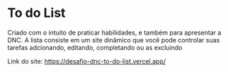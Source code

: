 # To do List
Criado com o intuito de praticar habilidades, e também para apresentar a DNC. A lista consiste em um site dinâmico  que você pode controlar suas tarefas adcionando, editando, completando ou as excluindo

Link do site:
https://desafio-dnc-to-do-list.vercel.app/
